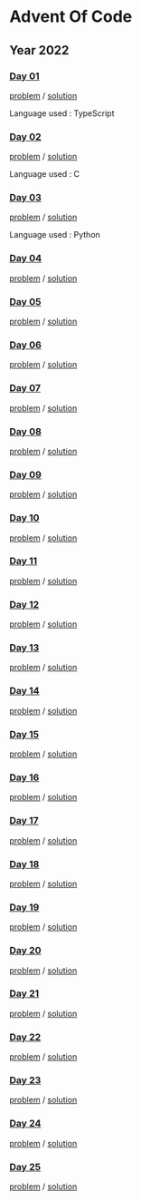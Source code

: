 # Advent Of Code

## Year 2022

### [Day 01](https://adventofcode.com/2022/day/1)
[problem](https://adventofcode.com/2022/day/1) / [solution](./day01)

Language used : TypeScript

### [Day 02](https://adventofcode.com/2022/day/2)
[problem](https://adventofcode.com/2022/day/2) / [solution](./day02)

Language used : C

### [Day 03](https://adventofcode.com/2022/day/3)
[problem](https://adventofcode.com/2022/day/3) / [solution](./day03)

Language used : Python

### [Day 04](https://adventofcode.com/2022/day/4)
[problem](https://adventofcode.com/2022/day/4) / [solution](./day04)

### [Day 05](https://adventofcode.com/2022/day/5)
[problem](https://adventofcode.com/2022/day/5) / [solution](./day05)

### [Day 06](https://adventofcode.com/2022/day/6)
[problem](https://adventofcode.com/2022/day/6) / [solution](./day06)

### [Day 07](https://adventofcode.com/2022/day/7)
[problem](https://adventofcode.com/2022/day/7) / [solution](./day07)

### [Day 08](https://adventofcode.com/2022/day/8)
[problem](https://adventofcode.com/2022/day/8) / [solution](./day08)

### [Day 09](https://adventofcode.com/2022/day/9)
[problem](https://adventofcode.com/2022/day/9) / [solution](./day09)

### [Day 10](https://adventofcode.com/2022/day/10)
[problem](https://adventofcode.com/2022/day/10) / [solution](./day10)

### [Day 11](https://adventofcode.com/2022/day/11)
[problem](https://adventofcode.com/2022/day/11) / [solution](./day11)

### [Day 12](https://adventofcode.com/2022/day/12)
[problem](https://adventofcode.com/2022/day/12) / [solution](./day12)

### [Day 13](https://adventofcode.com/2022/day/13)
[problem](https://adventofcode.com/2022/day/13) / [solution](./day13)

### [Day 14](https://adventofcode.com/2022/day/14)
[problem](https://adventofcode.com/2022/day/14) / [solution](./day14)

### [Day 15](https://adventofcode.com/2022/day/15)
[problem](https://adventofcode.com/2022/day/15) / [solution](./day15)

### [Day 16](https://adventofcode.com/2022/day/16)
[problem](https://adventofcode.com/2022/day/16) / [solution](./day16)

### [Day 17](https://adventofcode.com/2022/day/17)
[problem](https://adventofcode.com/2022/day/17) / [solution](./day17)

### [Day 18](https://adventofcode.com/2022/day/18)
[problem](https://adventofcode.com/2022/day/18) / [solution](./day18)

### [Day 19](https://adventofcode.com/2022/day/19)
[problem](https://adventofcode.com/2022/day/19) / [solution](./day19)

### [Day 20](https://adventofcode.com/2022/day/20)
[problem](https://adventofcode.com/2022/day/20) / [solution](./day20)

### [Day 21](https://adventofcode.com/2022/day/21)
[problem](https://adventofcode.com/2022/day/21) / [solution](./day21)

### [Day 22](https://adventofcode.com/2022/day/22)
[problem](https://adventofcode.com/2022/day/22) / [solution](./day22)

### [Day 23](https://adventofcode.com/2022/day/23)
[problem](https://adventofcode.com/2022/day/23) / [solution](./day23)

### [Day 24](https://adventofcode.com/2022/day/24)
[problem](https://adventofcode.com/2022/day/24) / [solution](./day24)

### [Day 25](https://adventofcode.com/2022/day/25)
[problem](https://adventofcode.com/2022/day/25) / [solution](./day25)